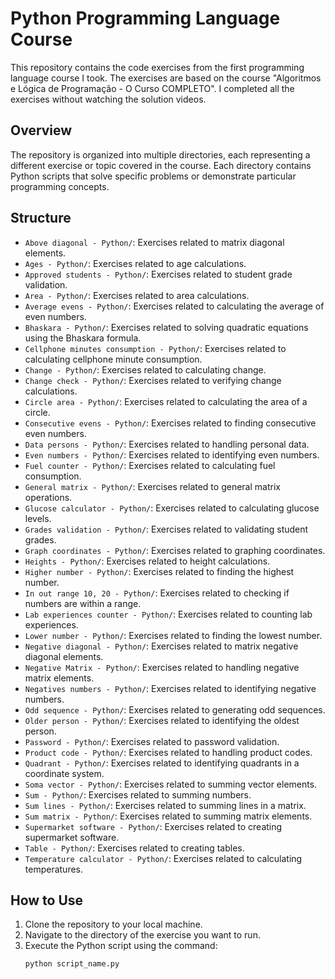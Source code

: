 # Python Programming Language Course

This repository contains the code exercises from the first programming language course I took. The exercises are based on the course "Algoritmos e Lógica de Programação - O Curso COMPLETO". I completed all the exercises without watching the solution videos.

## Overview

The repository is organized into multiple directories, each representing a different exercise or topic covered in the course. Each directory contains Python scripts that solve specific problems or demonstrate particular programming concepts.

## Structure

- `Above diagonal - Python/`: Exercises related to matrix diagonal elements.
- `Ages - Python/`: Exercises related to age calculations.
- `Approved students - Python/`: Exercises related to student grade validation.
- `Area - Python/`: Exercises related to area calculations.
- `Average evens - Python/`: Exercises related to calculating the average of even numbers.
- `Bhaskara - Python/`: Exercises related to solving quadratic equations using the Bhaskara formula.
- `Cellphone minutes consumption - Python/`: Exercises related to calculating cellphone minute consumption.
- `Change - Python/`: Exercises related to calculating change.
- `Change check - Python/`: Exercises related to verifying change calculations.
- `Circle area - Python/`: Exercises related to calculating the area of a circle.
- `Consecutive evens - Python/`: Exercises related to finding consecutive even numbers.
- `Data persons - Python/`: Exercises related to handling personal data.
- `Even numbers - Python/`: Exercises related to identifying even numbers.
- `Fuel counter - Python/`: Exercises related to calculating fuel consumption.
- `General matrix - Python/`: Exercises related to general matrix operations.
- `Glucose calculator - Python/`: Exercises related to calculating glucose levels.
- `Grades validation - Python/`: Exercises related to validating student grades.
- `Graph coordinates - Python/`: Exercises related to graphing coordinates.
- `Heights - Python/`: Exercises related to height calculations.
- `Higher number - Python/`: Exercises related to finding the highest number.
- `In out range 10, 20 - Python/`: Exercises related to checking if numbers are within a range.
- `Lab experiences counter - Python/`: Exercises related to counting lab experiences.
- `Lower number - Python/`: Exercises related to finding the lowest number.
- `Negative diagonal - Python/`: Exercises related to matrix negative diagonal elements.
- `Negative Matrix - Python/`: Exercises related to handling negative matrix elements.
- `Negatives numbers - Python/`: Exercises related to identifying negative numbers.
- `Odd sequence - Python/`: Exercises related to generating odd sequences.
- `Older person - Python/`: Exercises related to identifying the oldest person.
- `Password - Python/`: Exercises related to password validation.
- `Product code - Python/`: Exercises related to handling product codes.
- `Quadrant - Python/`: Exercises related to identifying quadrants in a coordinate system.
- `Soma vector - Python/`: Exercises related to summing vector elements.
- `Sum - Python/`: Exercises related to summing numbers.
- `Sum lines - Python/`: Exercises related to summing lines in a matrix.
- `Sum matrix - Python/`: Exercises related to summing matrix elements.
- `Supermarket software - Python/`: Exercises related to creating supermarket software.
- `Table - Python/`: Exercises related to creating tables.
- `Temperature calculator - Python/`: Exercises related to calculating temperatures.

## How to Use

1. Clone the repository to your local machine.
2. Navigate to the directory of the exercise you want to run.
3. Execute the Python script using the command:
    ```sh
    python script_name.py
    ```
